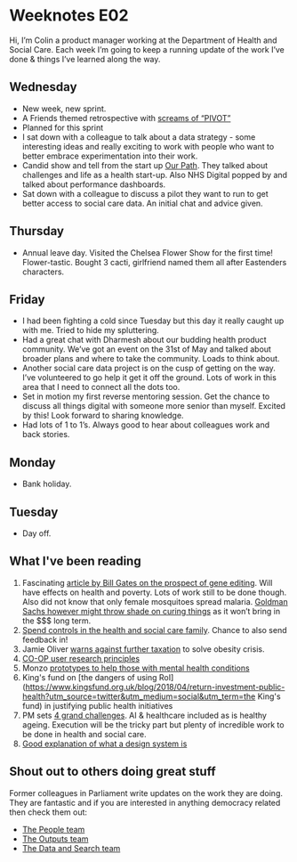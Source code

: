 # Weeknotes E02
Hi, I’m Colin a product manager working at the Department of Health and Social Care. Each week I’m going to keep a running update of the work I’ve done & things I’ve learned along the way.

## Wednesday
- New week, new sprint.
- A Friends themed retrospective with [screams of “PIVOT”](https://www.youtube.com/watch?v=n67RYI_0sc0)
- Planned for this sprint
- I sat down with a colleague to talk about a data strategy - some interesting ideas and really exciting to work with people who want to better embrace experimentation into their work.
- Candid show and tell from the start up [Our Path](https://www.ourpath.co.uk/). They talked about challenges and life as a health start-up. Also NHS Digital popped by and talked about performance dashboards.
- Sat down with a colleague to discuss a pilot they want to run to get better access to social care data. An initial chat and advice given.

## Thursday
- Annual leave day. Visited the Chelsea Flower Show for the first time! Flower-tastic. Bought 3 cacti, girlfriend named them all after Eastenders characters.

## Friday
- I had been fighting a cold since Tuesday but this day it really caught up with me. Tried to hide my spluttering.
- Had a great chat with Dharmesh about our budding health product community. We’ve got an event on the 31st of May and talked about broader plans and where to take the community. Loads to think about.
- Another social care data project is on the cusp of getting on the way. I’ve volunteered to go help it get it off the ground. Lots of work in this area that I need to connect all the dots too.
- Set in motion my first reverse mentoring session. Get the chance to discuss all things digital with someone more senior than myself. Excited by this! Look forward to sharing knowledge. 
- Had lots of 1 to 1’s. Always good to hear about colleagues work and back stories.

## Monday
- Bank holiday.

## Tuesday
- Day off. 

## What I've been reading
1. Fascinating [article by Bill Gates on the prospect of gene editing](https://www.foreignaffairs.com/articles/2018-04-10/gene-editing-good?cid=int-fls&pgtype=hpg). Will have effects on health and poverty. Lots of work still to be done though. Also did not know that only female mosquitoes spread malaria. [Goldman Sachs however might throw shade on curing things](https://arstechnica.com/tech-policy/2018/04/curing-disease-not-a-sustainable-business-model-goldman-sachs-analysts-say/) as it won’t bring in the $$$ long term. 
2. [Spend controls in the health and social care family](https://digitalhealth.blog.gov.uk/2018/04/25/improving-spend-controls-for-the-healthcare-community/). Chance to also send feedback in!
3. Jamie Oliver [warns against further taxation](http://www.bbc.co.uk/news/health-43960359) to solve obesity crisis.
4. [CO-OP user research principles](https://digitalblog.coop.co.uk/2018/05/02/introducing-our-user-research-principles/) 
5. Monzo [prototypes to help those with mental health conditions](https://monzo.com/blog/2017/01/27/designing-product-mental-health-mind/) 
6. King's fund on [the dangers of using RoI](https://www.kingsfund.org.uk/blog/2018/04/return-investment-public-health?utm_source=twitter&utm_medium=social&utm_term=the King's fund) in justifying public health initiatives
7. PM sets [4 grand challenges](https://www.gov.uk/government/speeches/pm-speech-on-science-and-modern-industrial-strategy-21-may-2018). AI & healthcare included as is healthy ageing. Execution will be the tricky part but plenty of incredible work to be done in health and social care.
8. [Good explanation of what a design system is](http://bradfrost.com/blog/link/design-systems/)

## Shout out to others doing great stuff
Former colleagues in Parliament write updates on the work they are doing. They are fantastic and if you are interested in anything democracy related then check them out:
- [The People team](https://ukparliament.github.io/sprintnotes.people/)
- [The Outputs team](https://ukparliament.github.io/sprintnotes.outputs/)
- [The Data and Search team](https://ukparliament.github.io/weeknotes.data-search/)
